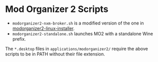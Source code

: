 # Mod Organizer 2 Scripts

- `modorganizer2-nxm-broker.sh` is a modified version of the one in
  [modorganizer2-linux-installer](rockerbacon/modorganizer2-linux-installer).
- `modorganizer2-standalone.sh` launches MO2 with a standalone Wine prefix.

The `*.desktop` files in `applications/modorganizer2/` require the above scripts
to be in PATH without their file extension.
